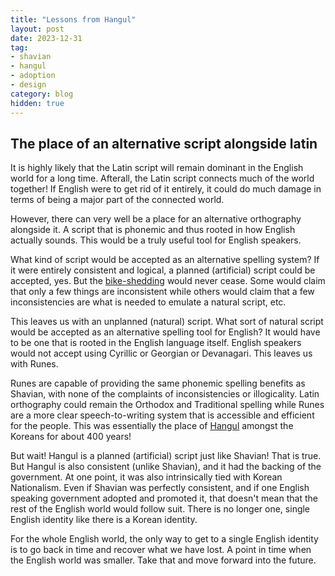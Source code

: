 ```yaml
---
title: "Lessons from Hangul"
layout: post
date: 2023-12-31
tag:
- shavian
- hangul
- adoption
- design
category: blog
hidden: true
---
```



## The place of an alternative script alongside latin

It is highly likely that the Latin script will remain dominant in the English world for a long time. Afterall, the Latin script connects much of the world together! If English were to get rid of it entirely, it could do much damage in terms of being a major part of the connected world.

However, there can very well be a place for an alternative orthography alongside it. A script that is phonemic and thus rooted in how English actually sounds. This would be a truly useful tool for English speakers.

What kind of script would be accepted as an alternative spelling system? If it were entirely consistent and logical, a planned (artificial) script could be accepted, yes. But the [bike-shedding](https://en.wikipedia.org/wiki/Law_of_triviality) would never cease. Some would claim that only a few things are inconsistent while others would claim that a few inconsistencies are what is needed to emulate a natural script, etc.

This leaves us with an unplanned (natural) script. What sort of natural script would be accepted as an alternative spelling tool for English? It would have to be one that is rooted in the English language itself. English speakers would not accept using Cyrillic or Georgian or Devanagari. This leaves us with Runes.

Runes are capable of providing the same phonemic spelling benefits as Shavian, with none of the complaints of inconsistencies or illogicality. Latin orthography could remain the Orthodox and Traditional spelling while Runes are a more clear speech-to-writing system that is accessible and efficient for the people. This was essentially the place of [Hangul](https://en.wikipedia.org/wiki/Hangul#Creation) amongst the Koreans for about 400 years!

But wait! Hangul is a planned (artificial) script just like Shavian! That is true. But Hangul is also consistent (unlike Shavian), and it had the backing of the government. At one point, it was also intrinsically tied with Korean Nationalism. Even if Shavian was perfectly consistent, and if one English speaking government adopted and promoted it, that doesn't mean that the rest of the English world would follow suit. There is no longer one, single English identity like there is a Korean identity.

For the whole English world, the only way to get to a single English identity is to go back in time and recover what we have lost. A point in time when the English world was smaller. Take that and move forward into the future.